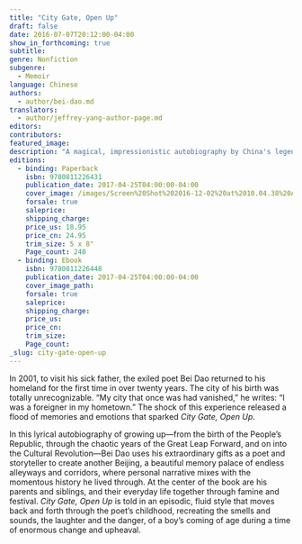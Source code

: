 ```yaml
---
title: "City Gate, Open Up"
draft: false
date: 2016-07-07T20:12:00-04:00
show_in_forthcoming: true
subtitle:
genre: Nonfiction
subgenre:
  - Memoir
language: Chinese
authors:
  - author/bei-dao.md
translators:
  - author/jeffrey-yang-author-page.md
editors:
contributors:
featured_image:
description: "A magical, impressionistic autobiography by China's legendary poet Bei Dao "
editions:
  - binding: Paperback
    isbn: 9780811226431
    publication_date: 2017-04-25T04:00:00-04:00
    cover_image: /images/Screen%20Shot%202016-12-02%20at%2010.04.38%20AM.png
    forsale: true
    saleprice:
    shipping_charge:
    price_us: 18.95
    price_cn: 24.95
    trim_size: 5 x 8"
    Page_count: 240
  - binding: Ebook
    isbn: 9780811226448
    publication_date: 2017-04-25T04:00:00-04:00
    cover_image_path:
    forsale: true
    saleprice:
    shipping_charge:
    price_us:
    price_cn:
    trim_size:
    Page_count:
_slug: city-gate-open-up
---
```


In 2001, to visit his sick father, the exiled poet Bei Dao returned to his homeland for the first time in over twenty years. The city of his birth was totally unrecognizable. “My city that once was had vanished,” he writes: “I was a foreigner in my hometown.” The shock of this experience released a flood of memories and emotions that sparked _City Gate, Open Up_.

In this lyrical autobiography of growing up—from the birth of the People’s Republic, through the chaotic years of the Great Leap Forward, and on into the Cultural Revolution—Bei Dao uses his extraordinary gifts as a poet and storyteller to create another Beijing, a beautiful memory palace of endless alleyways and corridors, where personal narrative mixes with the momentous history he lived through. At the center of the book are his parents and siblings, and their everyday life together through famine and festival. _City Gate, Open Up_ is told in an episodic, fluid style that moves back and forth through the poet’s childhood, recreating the smells and sounds, the laughter and the danger, of a boy’s coming of age during a time of enormous change and upheaval.


